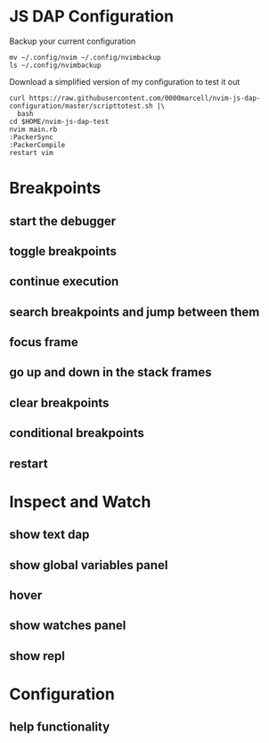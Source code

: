 # JS DAP Configuration

Backup your current configuration
```
mv ~/.config/nvim ~/.config/nvimbackup
ls ~/.config/nvimbackup 
```

Download a simplified version of my configuration to test it out
```
curl https://raw.githubusercontent.com/0000marcell/nvim-js-dap-configuration/master/scripttotest.sh |\
  bash
cd $HOME/nvim-js-dap-test
nvim main.rb
:PackerSync
:PackerCompile
restart vim
```

# Breakpoints

## start the debugger
## toggle breakpoints
## continue execution
## search breakpoints and jump between them
## focus frame 
## go up and down in the stack frames
## clear breakpoints
## conditional breakpoints
## restart

# Inspect and Watch

## show text dap
## show global variables panel
## hover
## show watches panel  
## show repl 

# Configuration

## help functionality
